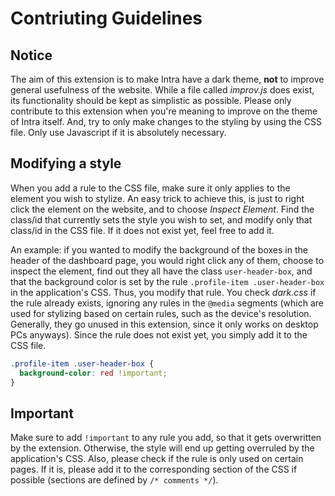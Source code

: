 # Contriuting Guidelines


## Notice
The aim of this extension is to make Intra have a dark theme, **not** to improve general usefulness of the website.
While a file called *improv.js* does exist, its functionality should be kept as simplistic as possible. Please only
contribute to this extension when you're meaning to improve on the theme of Intra itself. And, try to only make
changes to the styling by using the CSS file. Only use Javascript if it is absolutely necessary.


## Modifying a style
When you add a rule to the CSS file, make sure it only applies to the element you wish to stylize. An easy trick to
achieve this, is just to right click the element on the website, and to choose *Inspect Element*. Find the class/id
that currently sets the style you wish to set, and modify only that class/id in the CSS file. If it does not exist
yet, feel free to add it.

An example: if you wanted to modify the background of the boxes in the header of the dashboard page, you would
right click any of them, choose to inspect the element, find out they all have the class `user-header-box`, and
that the background color is set by the rule `.profile-item .user-header-box` in the application's CSS. Thus, you
modify that rule. You check *dark.css* if the rule already exists, ignoring any rules in the `@media` segments
(which are used for stylizing based on certain rules, such as the device's resolution. Generally, they go unused
in this extension, since it only works on desktop PCs anyways). Since the rule does not exist yet, you simply add
it to the CSS file.

```css
.profile-item .user-header-box {
  background-color: red !important;
}
```


## Important
Make sure to add `!important` to any rule you add, so that it gets overwritten by the extension. Otherwise, the
style will end up getting overruled by the application's CSS. Also, please check if the rule is only used on
certain pages. If it is, please add it to the corresponding section of the CSS if possible (sections are defined
by `/* comments */`).
